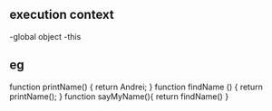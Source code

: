 
## execution context
-global object
-this

## eg

function printName() {
    return Andrei;
}
function findName () {
    return printName();
}
function sayMyName(){
return findName()
}